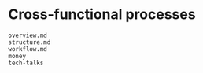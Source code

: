 # Cross-functional processes

```{toctree}
overview.md
structure.md
workflow.md
money
tech-talks
```
